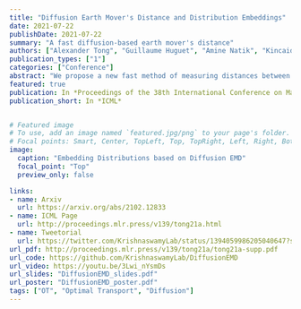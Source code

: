 ```yaml
---
title: "Diffusion Earth Mover's Distance and Distribution Embeddings"
date: 2021-07-22
publishDate: 2021-07-22
summary: "A fast diffusion-based earth mover's distance"
authors: ["Alexander Tong", "Guillaume Huguet", "Amine Natik", "Kincaid MacDonald", "Manik Kuchroo", "Ronald Coifman", "Guy Wolf", "Smita Krishnaswamy"]
publication_types: ["1"]
categories: ["Conference"]
abstract: "We propose a new fast method of measuring distances between large numbers of related high dimensional datasets called the Diffusion Earth Mover's Distance (EMD). We model the datasets as distributions supported on common data graph that is derived from the affinity matrix computed on the combined data. In such cases where the graph is a discretization of an underlying Riemannian closed manifold, we prove that Diffusion EMD is topologically equivalent to the standard EMD with a geodesic ground distance. Diffusion EMD can be computed in $\\tilde{O}(n)$ time and is more accurate than similarly fast algorithms such as tree-based EMDs. We also show Diffusion EMD is fully differentiable, making it amenable to future uses in gradient-descent frameworks such as deep neural networks. Finally, we demonstrate an application of Diffusion EMD to single cell data collected from 210 COVID-19 patient samples at Yale New Haven Hospital. Here, Diffusion EMD can derive distances between patients on the manifold of cells at least two orders of magnitude faster than equally accurate methods. This distance matrix between patients can be embedded into a higher level patient manifold which uncovers structure and heterogeneity in patients. More generally, Diffusion EMD is applicable to all datasets that are massively collected in parallel in many medical and biological systems."
featured: true
publication: In *Proceedings of the 38th International Conference on Machine Learning*
publication_short: In *ICML*


# Featured image
# To use, add an image named `featured.jpg/png` to your page's folder.
# Focal points: Smart, Center, TopLeft, Top, TopRight, Left, Right, BottomLeft, Bottom, BottomRight.
image:
  caption: "Embedding Distributions based on Diffusion EMD"
  focal_point: "Top"
  preview_only: false

links:
- name: Arxiv
  url: https://arxiv.org/abs/2102.12833
- name: ICML Page
  url: http://proceedings.mlr.press/v139/tong21a.html
- name: Tweetorial
  url: https://twitter.com/KrishnaswamyLab/status/1394059986205040647?s=20&t=h5eFpIa32tuxT8HrUEmbng
url_pdf: http://proceedings.mlr.press/v139/tong21a/tong21a-supp.pdf
url_code: https://github.com/KrishnaswamyLab/DiffusionEMD
url_video: https://youtu.be/3Lwi_nYsmDs
url_slides: "DiffusionEMD_slides.pdf"
url_poster: "DiffusionEMD_poster.pdf"
tags: ["OT", "Optimal Transport", "Diffusion"]
---
```


